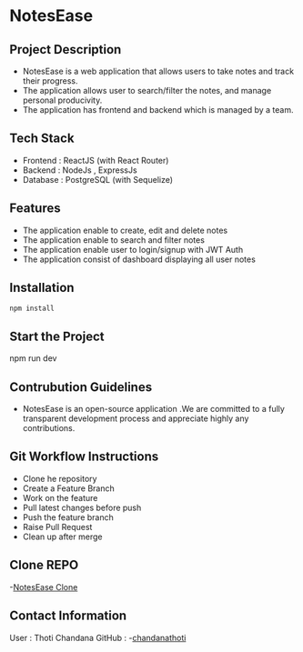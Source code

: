 # NotesEase
## Project Description
- NotesEase is a web application that allows users to take notes and track their progress.
- The application allows user to search/filter the notes, and manage personal producivity.
- The application has frontend and backend which is managed by a team.

## Tech Stack
- Frontend : ReactJS (with React Router)
- Backend : NodeJs , ExpressJs
- Database : PostgreSQL (with Sequelize)

## Features
- The application enable to create, edit and delete notes
- The application enable to search and filter notes
- The application enable user to login/signup with JWT Auth
- The application consist of dashboard displaying all user notes

## Installation
    npm install

## Start the Project
   npm run dev

## Contrubution Guidelines
- NotesEase is an open-source application .We are committed to a fully transparent development process and appreciate highly any contributions.

## Git Workflow Instructions
- Clone he repository
- Create a Feature Branch
- Work on the feature
- Pull latest changes before push
- Push the feature branch
- Raise Pull Request
- Clean up after merge

## Clone REPO
-[NotesEase Clone](https://github.com/ChandanaThoti/notes-taking-app.git)

## Contact Information
User : Thoti Chandana
GitHub : -[chandanathoti](https://github.com/ChandanaThoti)

